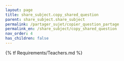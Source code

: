 ```yaml
---
layout: page
title: share_subject.copy_shared_question
parent: share_subject.share_subject
permalink: /partager_sujet/copier_question_partage
permalink_en: /share_subject/copy_shared_question
nav_order: 4
has_children: false
---
```


{% tf Requirements/Teachers.md %}